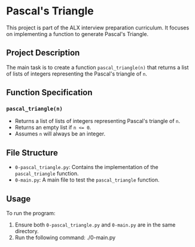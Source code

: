 # Pascal's Triangle

This project is part of the ALX interview preparation curriculum. It focuses on implementing a function to generate Pascal's Triangle.

## Project Description

The main task is to create a function `pascal_triangle(n)` that returns a list of lists of integers representing the Pascal's triangle of `n`.

## Function Specification

### `pascal_triangle(n)`

- Returns a list of lists of integers representing Pascal's triangle of `n`.
- Returns an empty list if `n <= 0`.
- Assumes `n` will always be an integer.

## File Structure

- `0-pascal_triangle.py`: Contains the implementation of the `pascal_triangle` function.
- `0-main.py`: A main file to test the `pascal_triangle` function.

## Usage

To run the program:

1. Ensure both `0-pascal_triangle.py` and `0-main.py` are in the same directory.
2. Run the following command:
./0-main.py
